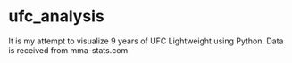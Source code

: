 # ufc_analysis
It is my attempt to visualize 9 years of UFC Lightweight using Python. Data is received from mma-stats.com
